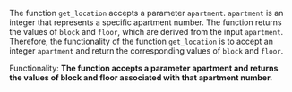 The function `get_location` accepts a parameter `apartment`. `apartment` is an integer that represents a specific apartment number. The function returns the values of `block` and `floor`, which are derived from the input `apartment`. Therefore, the functionality of the function `get_location` is to accept an integer `apartment` and return the corresponding values of `block` and `floor`. 

Functionality: **The function accepts a parameter apartment and returns the values of block and floor associated with that apartment number.**